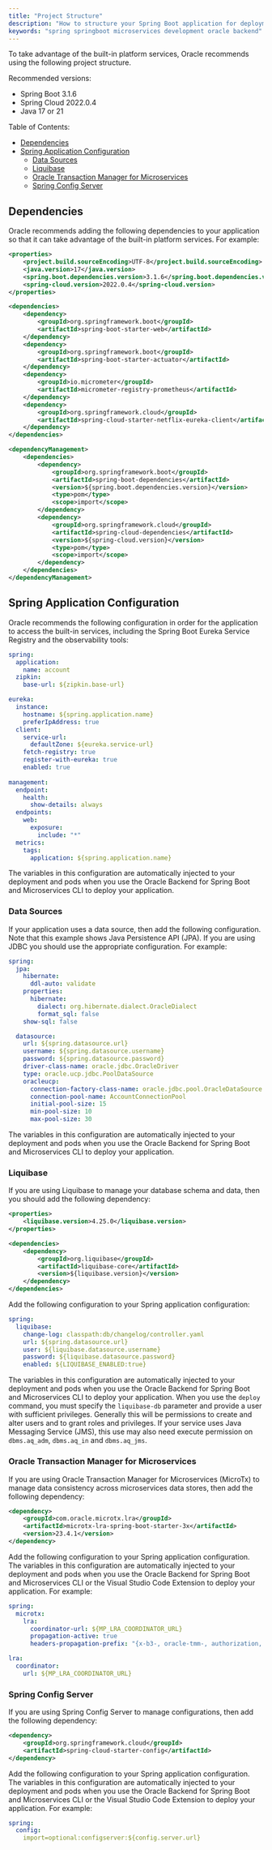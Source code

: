 ```yaml
---
title: "Project Structure"
description: "How to structure your Spring Boot application for deployment in Oracle Backend for Spring Boot and Microservices"
keywords: "spring springboot microservices development oracle backend"
---
```


To take advantage of the built-in platform services, Oracle recommends using the following project structure.

Recommended versions:

* Spring Boot 3.1.6
* Spring Cloud 2022.0.4
* Java 17 or 21

Table of Contents:

* [Dependencies](#dependencies)
* [Spring Application Configuration](#spring-application-configuration)
  * [Data Sources](#data-sources)
  * [Liquibase](#liquibase)
  * [Oracle Transaction Manager for Microservices](#oracle-transaction-manager-for-microservices)
  * [Spring Config Server](#spring-config-server)

## Dependencies

Oracle recommends adding the following dependencies to your application so that it can take advantage of the built-in platform services. For example:

```xml
<properties>
    <project.build.sourceEncoding>UTF-8</project.build.sourceEncoding>
    <java.version>17</java.version>
    <spring.boot.dependencies.version>3.1.6</spring.boot.dependencies.version>
    <spring-cloud.version>2022.0.4</spring-cloud.version>
</properties>

<dependencies>
    <dependency>
        <groupId>org.springframework.boot</groupId>
        <artifactId>spring-boot-starter-web</artifactId>
    </dependency>
    <dependency>
        <groupId>org.springframework.boot</groupId>
        <artifactId>spring-boot-starter-actuator</artifactId>
    </dependency>
    <dependency>
        <groupId>io.micrometer</groupId>
        <artifactId>micrometer-registry-prometheus</artifactId>
    </dependency>
    <dependency>
        <groupId>org.springframework.cloud</groupId>
        <artifactId>spring-cloud-starter-netflix-eureka-client</artifactId>
    </dependency>
</dependencies>

<dependencyManagement>
    <dependencies>
        <dependency>
            <groupId>org.springframework.boot</groupId>
            <artifactId>spring-boot-dependencies</artifactId>
            <version>${spring.boot.dependencies.version}</version>
            <type>pom</type>
            <scope>import</scope>
        </dependency>
        <dependency>
            <groupId>org.springframework.cloud</groupId>
            <artifactId>spring-cloud-dependencies</artifactId>
            <version>${spring-cloud.version}</version>
            <type>pom</type>
            <scope>import</scope>
        </dependency>
    </dependencies>
</dependencyManagement>    
```

## Spring Application Configuration

Oracle recommends the following configuration in order for the application to access the built-in services, including the Spring Boot Eureka Service Registry and the observability tools:

```yaml
spring:
  application:
    name: account
  zipkin:
    base-url: ${zipkin.base-url}

eureka:
  instance:
    hostname: ${spring.application.name}
    preferIpAddress: true
  client:
    service-url:
      defaultZone: ${eureka.service-url}
    fetch-registry: true
    register-with-eureka: true
    enabled: true
    
management:
  endpoint:
    health:
      show-details: always
  endpoints:
    web:
      exposure:
        include: "*"
  metrics:
    tags:
      application: ${spring.application.name}
```

The variables in this configuration are automatically injected to your deployment and pods when you use the Oracle Backend for Spring Boot and Microservices CLI to deploy your application.

### Data Sources

If your application uses a data source, then add the following configuration.  Note that this example shows Java Persistence API (JPA). If you are using JDBC you should use the appropriate configuration. For example:

```yaml
spring:
  jpa:
    hibernate:
      ddl-auto: validate
    properties:
      hibernate:
        dialect: org.hibernate.dialect.OracleDialect
        format_sql: false
    show-sql: false

  datasource:
    url: ${spring.datasource.url}
    username: ${spring.datasource.username}
    password: ${spring.datasource.password}
    driver-class-name: oracle.jdbc.OracleDriver
    type: oracle.ucp.jdbc.PoolDataSource
    oracleucp:
      connection-factory-class-name: oracle.jdbc.pool.OracleDataSource
      connection-pool-name: AccountConnectionPool
      initial-pool-size: 15
      min-pool-size: 10
      max-pool-size: 30
```

The variables in this configuration are automatically injected to your deployment and pods when you use the Oracle Backend for Spring Boot and Microservices CLI to deploy your application.

### Liquibase

If you are using Liquibase to manage your database schema and data, then you should add the following dependency:

```xml
<properties>
    <liquibase.version>4.25.0</liquibase.version>
</properties>

<dependencies>
    <dependency>
        <groupId>org.liquibase</groupId>
        <artifactId>liquibase-core</artifactId>
        <version>${liquibase.version}</version>
    </dependency>
</dependencies>
```

Add the following configuration to your Spring application configuration:

```yaml
spring:  
  liquibase:
    change-log: classpath:db/changelog/controller.yaml
    url: ${spring.datasource.url}
    user: ${liquibase.datasource.username}
    password: ${liquibase.datasource.password}
    enabled: ${LIQUIBASE_ENABLED:true}
```

The variables in this configuration are automatically injected to your deployment and pods when you use the Oracle Backend for Spring Boot and Microservices CLI to deploy your application. When you use the `deploy` command, you must specify the `liquibase-db` parameter and provide a user with sufficient privileges. Generally this will be permissions to create and alter users and to grant roles and privileges.  If your service uses Java Messaging Service (JMS), this use may also need execute permission on `dbms.aq_adm`, `dbms.aq_in` and `dbms.aq_jms`.

### Oracle Transaction Manager for Microservices

If you are using Oracle Transaction Manager for Microservices (MicroTx) to manage data consistency across microservices data stores, then add the following dependency:

```xml
<dependency>
    <groupId>com.oracle.microtx.lra</groupId>
    <artifactId>microtx-lra-spring-boot-starter-3x</artifactId>
    <version>23.4.1</version>
</dependency>
```

Add the following configuration to your Spring application configuration. The variables in this configuration are automatically injected to your deployment and pods when you use the Oracle Backend for Spring Boot and Microservices CLI or the Visual Studio Code Extension to deploy your application. For example:

```yaml
spring:
  microtx:
    lra:
      coordinator-url: ${MP_LRA_COORDINATOR_URL}
      propagation-active: true
      headers-propagation-prefix: "{x-b3-, oracle-tmm-, authorization, refresh-}"   

lra:
  coordinator:
    url: ${MP_LRA_COORDINATOR_URL}
```

### Spring Config Server

If you are using Spring Config Server to manage configurations, then add the following dependency:

```xml
<dependency>
    <groupId>org.springframework.cloud</groupId>
    <artifactId>spring-cloud-starter-config</artifactId>
</dependency>
```

Add the following configuration to your Spring application configuration. The variables in this configuration are automatically injected to your deployment and pods when you use the Oracle Backend for Spring Boot and Microservices CLI or the Visual Studio Code Extension to deploy your application. For example:

```yaml
spring:
  config:
    import=optional:configserver:${config.server.url}
```
